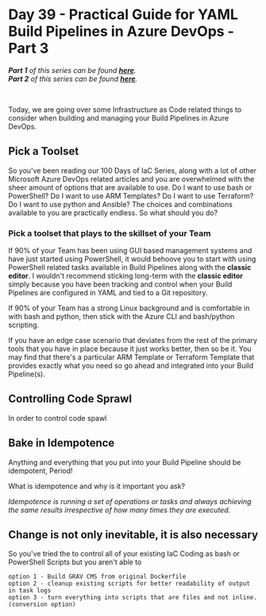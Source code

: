 # Day 39 - Practical Guide for YAML Build Pipelines in Azure DevOps - Part 3

***Part 1** of this series can be found **[here](./day.35.building.a.practical.yaml.pipeline.part.1.md)**.*</br>
***Part 2** of this series can be found **[here](./day.38.building.a.practical.yaml.pipeline.part.2.md)**.*</br>

</br>

Today, we are going over some Infrastructure as Code related things to consider when building and managing your Build Pipelines in Azure DevOps.

## Pick a Toolset

So you've been reading our 100 Days of IaC Series, along with a lot of other Microsoft Azure DevOps related articles and you are overwhelmed with the sheer amount of options that are available to use. Do I want to use bash or PowerShell? Do I want to use ARM Templates? Do I want to use Terraform? Do I want to use python and Ansible? The choices and combinations available to you are practically endless. So what should you do?

### Pick a toolset that plays to the skillset of your Team

If 90% of your Team has been using GUI based management systems and have just started using PowerShell, it would behoove you to start with using PowerShell related tasks available in Build Pipelines along with the **classic editor**. I wouldn't recommend sticking long-term with the **classic editor** simply because you have been tracking and control when your Build Pipelines are configured in YAML and tied to a Git repository.

If 90% of your Team has a strong Linux background and is comfortable in with bash and python, then stick with the Azure CLI and bash/python scripting.

If you have an edge case scenario that deviates from the rest of the primary tools that you have in place because it just works better, then so be it. You may find that there's a particular ARM Template or Terraform Template that provides exactly what you need so go ahead and integrated into your Build Pipeline(s).

## Controlling Code Sprawl

In order to control code spawl

## Bake in Idempotence

Anything and everything that you put into your Build Pipeline should be idempotent, Period!

What is idempotence and why is it important you ask?

*Idempotence is running a set of operations or tasks and always achieving the same results irrespective of how many times they are executed.*



## Change is not only inevitable, it is also necessary

So you've tried the to control all of your existing IaC Coding as bash or PowerShell Scripts but you aren't able to


```text
option 1 - Build GRAV CMS from original Dockerfile
option 2 - cleanup existing scripts for better readability of output in task logs
option 3 - turn everything into scripts that are files and not inline. (conversion option)
```